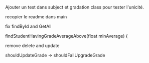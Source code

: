 Ajouter un test dans subject et gradation class pour tester l'unicité.

recopier le readme dans main

fix findById and GetAll

findStudentHavingGradeAverageAbove(float minAverage) {

remove delete and update

shouldUpdateGrade -> shouldFailUpgradeGrade
